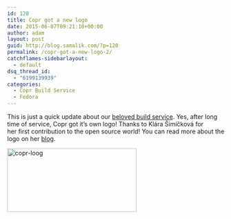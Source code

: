 ```yaml
---
id: 120
title: Copr got a new logo
date: 2015-06-07T09:21:10+00:00
author: adam
layout: post
guid: http://blog.samalik.com/?p=120
permalink: /copr-got-a-new-logo-2/
catchflames-sidebarlayout:
  - default
dsq_thread_id:
  - "6199139939"
categories:
  - Copr Build Service
  - Fedora
---
```

This is just a quick update about our [beloved build service](https://copr.fedoraproject.org/). Yes, after long time of service, Copr got it&#8217;s own logo! Thanks to Klára Šimíčková for her first contribution to the open source world! You can read more about the logo on her [blog](http://blog.foxeeh.com/2015/05/15/logo-for-the-copr-build-system/).

[<img class="aligncenter size-medium wp-image-112" src="https://blog-shaman.rhcloud.com/wp-content/uploads/2015/05/copr-loog-300x147.png" alt="copr-loog" width="300" height="147" />](https://blog-shaman.rhcloud.com/wp-content/uploads/2015/05/copr-loog.png)